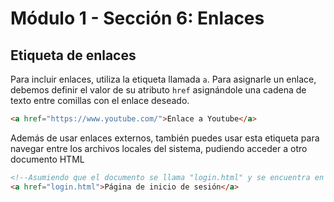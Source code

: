 # Módulo 1 - Sección 6: Enlaces

## Etiqueta de enlaces
Para incluir enlaces, utiliza la etiqueta llamada `a`. Para asignarle un enlace, debemos definir el valor de su atributo `href` asignándole una cadena de texto entre comillas con el enlace deseado.
```html
<a href="https://www.youtube.com/">Enlace a Youtube</a>
```

Además de usar enlaces externos, también puedes usar esta etiqueta para navegar entre los archivos locales del sistema, pudiendo acceder a otro documento HTML
```html
<!--Asumiendo que el documento se llama "login.html" y se encuentra en el mismo directorio-->
<a href="login.html">Página de inicio de sesión</a>
```